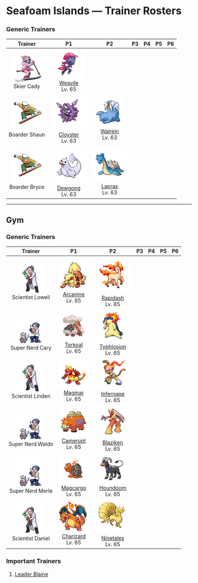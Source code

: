 # Seafoam Islands — Trainer Rosters

### Generic Trainers

| Trainer | P1 | P2 | P3 | P4 | P5 | P6 |
|:-------:|:--:|:--:|:--:|:--:|:--:|:--:|
| ![Skier Cady](../../assets/trainers/skier.png "Skier Cady")<br>Skier Cady | ![Weavile](../../assets/sprites/weavile/front.gif "Weavile: It lives in snowy regions. It carves patterns in trees with its claws as a signal to others.")<br>[Weavile](../../pokemon/weavile.md/)<br>Lv. 65 |
| ![Boarder Shaun](../../assets/trainers/boarder.png "Boarder Shaun")<br>Boarder Shaun | ![Cloyster](../../assets/sprites/cloyster/front.gif "Cloyster: CLOYSTER that live in seas with harsh tidal currents grow large, sharp spikes on their shells.")<br>[Cloyster](../../pokemon/cloyster.md/)<br>Lv. 63 | ![Walrein](../../assets/sprites/walrein/front.gif "Walrein: It shatters drift ice with its strong tusks. Its thick layer of blubber repels enemy attacks.")<br>[Walrein](../../pokemon/walrein.md/)<br>Lv. 63 |
| ![Boarder Bryce](../../assets/trainers/boarder.png "Boarder Bryce")<br>Boarder Bryce | ![Dewgong](../../assets/sprites/dewgong/front.gif "Dewgong: It loves frigid seas with ice floes. It uses its long tail to change swimming direction quickly.")<br>[Dewgong](../../pokemon/dewgong.md/)<br>Lv. 63 | ![Lapras](../../assets/sprites/lapras/front.gif "Lapras: It ferries people across the sea on its back. It may sing an enchanting cry if it is in a good mood.")<br>[Lapras](../../pokemon/lapras.md/)<br>Lv. 63 |


---

## Gym


### Generic Trainers

| Trainer | P1 | P2 | P3 | P4 | P5 | P6 |
|:-------:|:--:|:--:|:--:|:--:|:--:|:--:|
| ![Scientist Lowell](../../assets/trainers/scientist.png "Scientist Lowell")<br>Scientist Lowell | ![Arcanine](../../assets/sprites/arcanine/front.gif "Arcanine: Its magnificent bark conveys a sense of majesty. Anyone hearing it can’t help but grovel before it.")<br>[Arcanine](../../pokemon/arcanine.md/)<br>Lv. 65 | ![Rapidash](../../assets/sprites/rapidash/front.gif "Rapidash: With incredible acceleration, it reaches its top speed of 150 mph after running just 10 steps.")<br>[Rapidash](../../pokemon/rapidash.md/)<br>Lv. 65 |
| ![Super Nerd Cary](../../assets/trainers/super_nerd.png "Super Nerd Cary")<br>Super Nerd Cary | ![Torkoal](../../assets/sprites/torkoal/front.gif "Torkoal: You find abandoned coal mines full of them. They dig tirelessly in search of coal.")<br>[Torkoal](../../pokemon/torkoal.md/)<br>Lv. 65 | ![Typhlosion](../../assets/sprites/typhlosion/front.gif "Typhlosion: It has a secret, devastating move. It rubs its blazing fur together to cause huge explosions.")<br>[Typhlosion](../../pokemon/typhlosion.md/)<br>Lv. 65 |
| ![Scientist Linden](../../assets/trainers/scientist.png "Scientist Linden")<br>Scientist Linden | ![Magmar](../../assets/sprites/magmar/front.gif "Magmar: The fiery surface of its body gives off a wavering, rippling glare that is similar to the sun.")<br>[Magmar](../../pokemon/magmar.md/)<br>Lv. 65 | ![Infernape](../../assets/sprites/infernape/front.gif "Infernape: It tosses its enemies around with agility. It uses all its limbs to fight in its own unique style.")<br>[Infernape](../../pokemon/infernape.md/)<br>Lv. 65 |
| ![Super Nerd Waldo](../../assets/trainers/super_nerd.png "Super Nerd Waldo")<br>Super Nerd Waldo | ![Camerupt](../../assets/sprites/camerupt/front.gif "Camerupt: It lives in the crater of a volcano. It is well known that the humps on its back erupt every 10 years.")<br>[Camerupt](../../pokemon/camerupt.md/)<br>Lv. 65 | ![Blaziken](../../assets/sprites/blaziken/front.gif "Blaziken: It can clear a 30-story building in a leap. Its fiery punches scorch its foes.")<br>[Blaziken](../../pokemon/blaziken.md/)<br>Lv. 65 |
| ![Super Nerd Merle](../../assets/trainers/super_nerd.png "Super Nerd Merle")<br>Super Nerd Merle | ![Magcargo](../../assets/sprites/magcargo/front.gif "Magcargo: Its brittle shell occasionally spouts intense flames that  circulate throughout its body.")<br>[Magcargo](../../pokemon/magcargo.md/)<br>Lv. 65 | ![Houndoom](../../assets/sprites/houndoom/front.gif "Houndoom: Upon hearing its eerie howls, other Pokémon get the shivers and head straight back to their nests.")<br>[Houndoom](../../pokemon/houndoom.md/)<br>Lv. 65 |
| ![Scientist Daniel](../../assets/trainers/scientist.png "Scientist Daniel")<br>Scientist Daniel | ![Charizard](../../assets/sprites/charizard/front.gif "Charizard: Breathing intense, hot flames, it can melt almost anything. Its breath inflicts terrible pain on enemies.")<br>[Charizard](../../pokemon/charizard.md/)<br>Lv. 65 | ![Ninetales](../../assets/sprites/ninetales/front.gif "Ninetales: Its nine beautiful tails are filled with a wondrous energy that could keep it alive for 1,000 years.")<br>[Ninetales](../../pokemon/ninetales.md/)<br>Lv. 65 |


### Important Trainers

1. [Leader Blaine](important_trainers.md#leader-blaine)
